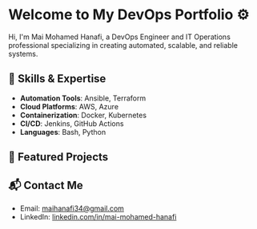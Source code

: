 # Welcome to My DevOps Portfolio ⚙️

Hi, I'm Mai Mohamed Hanafi, a DevOps Engineer and IT Operations professional specializing in creating automated, scalable, and reliable systems.

## 🚀 Skills & Expertise
- **Automation Tools**: Ansible, Terraform
- **Cloud Platforms**: AWS, Azure
- **Containerization**: Docker, Kubernetes
- **CI/CD**: Jenkins, GitHub Actions
- **Languages**: Bash, Python

## 📂 Featured Projects


## 📬 Contact Me
- Email: [maihanafi34@gmail.com](mailto:maihanafi34@gmail.com)
- LinkedIn: [linkedin.com/in/mai-mohamed-hanafi](https://linkedin.com/in/mai-mohamed-hanafi)
